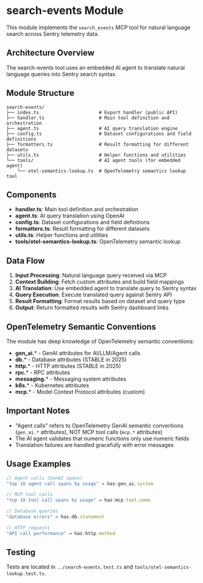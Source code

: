 # search-events Module

This module implements the `search_events` MCP tool for natural language search across Sentry telemetry data.

## Architecture Overview

The search-events tool uses an embedded AI agent to translate natural language queries into Sentry search syntax.

## Module Structure

```
search-events/
├── index.ts                      # Export handler (public API)
├── handler.ts                    # Main tool definition and orchestration
├── agent.ts                      # AI query translation engine
├── config.ts                     # Dataset configurations and field definitions
├── formatters.ts                 # Result formatting for different datasets
├── utils.ts                      # Helper functions and utilities
└── tools/                        # AI agent tools (for embedded agent)
    └── otel-semantics-lookup.ts  # OpenTelemetry semantics lookup tool
```

## Components

- **handler.ts**: Main tool definition and orchestration
- **agent.ts**: AI query translation using OpenAI
- **config.ts**: Dataset configurations and field definitions
- **formatters.ts**: Result formatting for different datasets
- **utils.ts**: Helper functions and utilities
- **tools/otel-semantics-lookup.ts**: OpenTelemetry semantic lookup

## Data Flow

1. **Input Processing**: Natural language query received via MCP
2. **Context Building**: Fetch custom attributes and build field mappings
3. **AI Translation**: Use embedded agent to translate query to Sentry syntax
4. **Query Execution**: Execute translated query against Sentry API
5. **Result Formatting**: Format results based on dataset and query type
6. **Output**: Return formatted results with Sentry dashboard links

## OpenTelemetry Semantic Conventions

The module has deep knowledge of OpenTelemetry semantic conventions:

- **gen_ai.*** - GenAI attributes for AI/LLM/Agent calls
- **db.*** - Database attributes (STABLE in 2025)
- **http.*** - HTTP attributes (STABLE in 2025)
- **rpc.*** - RPC attributes
- **messaging.*** - Messaging system attributes
- **k8s.*** - Kubernetes attributes
- **mcp.*** - Model Context Protocol attributes (custom)

## Important Notes

- "Agent calls" refers to OpenTelemetry GenAI semantic conventions (`gen_ai.*` attributes), NOT MCP tool calls (`mcp.*` attributes)
- The AI agent validates that numeric functions only use numeric fields
- Translation failures are handled gracefully with error messages

## Usage Examples

```typescript
// Agent calls (GenAI spans)
"top 10 agent call spans by usage" → has:gen_ai.system

// MCP tool calls  
"top 10 tool call spans by usage" → has:mcp.tool.name

// Database queries
"database errors" → has:db.statement

// HTTP requests
"API call performance" → has:http.method
```

## Testing

Tests are located in `../search-events.test.ts` and `tools/otel-semantics-lookup.test.ts`.